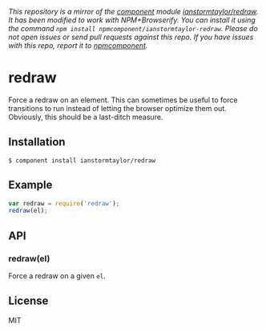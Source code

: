 *This repository is a mirror of the [component](http://component.io) module [ianstormtaylor/redraw](http://github.com/ianstormtaylor/redraw). It has been modified to work with NPM+Browserify. You can install it using the command `npm install npmcomponent/ianstormtaylor-redraw`. Please do not open issues or send pull requests against this repo. If you have issues with this repo, report it to [npmcomponent](https://github.com/airportyh/npmcomponent).*

# redraw

  Force a redraw on an element. This can sometimes be useful to force transitions to run instead of letting the browser optimize them out. Obviously, this should be a last-ditch measure.

## Installation

    $ component install ianstormtaylor/redraw

## Example
  
```js
var redraw = require('redraw');
redraw(el);
```

## API

### redraw(el)
  Force a redraw on a given `el`.

## License

  MIT
